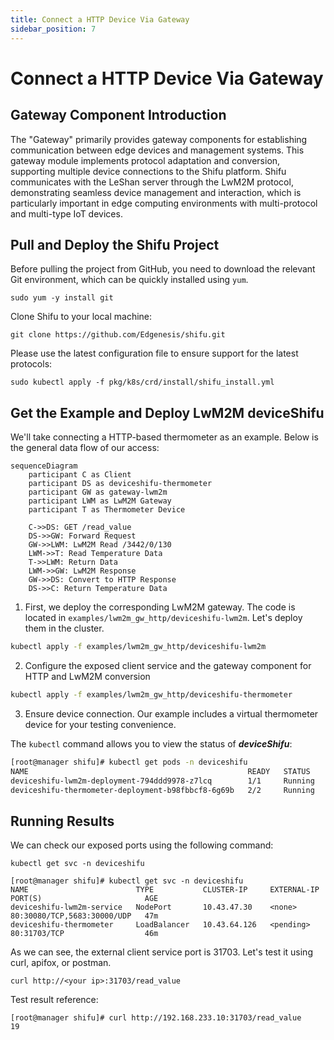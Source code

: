 ```yaml
---
title: Connect a HTTP Device Via Gateway
sidebar_position: 7
---
```


# Connect a HTTP Device Via Gateway

## Gateway Component Introduction

The "Gateway" primarily provides gateway components for establishing communication between edge devices and management systems. This gateway module implements protocol adaptation and conversion, supporting multiple device connections to the Shifu platform. Shifu communicates with the LeShan server through the LwM2M protocol, demonstrating seamless device management and interaction, which is particularly important in edge computing environments with multi-protocol and multi-type IoT devices.

## Pull and Deploy the Shifu Project

Before pulling the project from GitHub, you need to download the relevant Git environment, which can be quickly installed using `yum`.

```shell
sudo yum -y install git
```

Clone Shifu to your local machine:

```shell
git clone https://github.com/Edgenesis/shifu.git
```

Please use the latest configuration file to ensure support for the latest protocols:

```shell
sudo kubectl apply -f pkg/k8s/crd/install/shifu_install.yml
```

## Get the Example and Deploy LwM2M deviceShifu

We'll take connecting a HTTP-based thermometer as an example. Below is the general data flow of our access:

```mermaid
sequenceDiagram
    participant C as Client
    participant DS as deviceshifu-thermometer
    participant GW as gateway-lwm2m
    participant LWM as LwM2M Gateway
    participant T as Thermometer Device

    C->>DS: GET /read_value
    DS->>GW: Forward Request
    GW->>LWM: LwM2M Read /3442/0/130
    LWM->>T: Read Temperature Data
    T->>LWM: Return Data
    LWM->>GW: LwM2M Response
    GW->>DS: Convert to HTTP Response
    DS->>C: Return Temperature Data
```

1. First, we deploy the corresponding LwM2M gateway. The code is located in `examples/lwm2m_gw_http/deviceshifu-lwm2m`. Let's deploy them in the cluster.

```bash
kubectl apply -f examples/lwm2m_gw_http/deviceshifu-lwm2m
```

2. Configure the exposed client service and the gateway component for HTTP and LwM2M conversion

```bash
kubectl apply -f examples/lwm2m_gw_http/deviceshifu-thermometer
```

3. Ensure device connection. Our example includes a virtual thermometer device for your testing convenience.

The `kubectl` command allows you to view the status of ***deviceShifu***:

```bash
[root@manager shifu]# kubectl get pods -n deviceshifu
NAME                                                 READY   STATUS    RESTARTS      AGE
deviceshifu-lwm2m-deployment-794ddd9978-z7lcq        1/1     Running   2 (44m ago)   44m
deviceshifu-thermometer-deployment-b98fbbcf8-6g69b   2/2     Running   3 (42m ago)   43m
```

## Running Results

We can check our exposed ports using the following command:

```shell
kubectl get svc -n deviceshifu
```

```shell
[root@manager shifu]# kubectl get svc -n deviceshifu
NAME                        TYPE           CLUSTER-IP     EXTERNAL-IP   PORT(S)                       AGE
deviceshifu-lwm2m-service   NodePort       10.43.47.30    <none>        80:30080/TCP,5683:30000/UDP   47m
deviceshifu-thermometer     LoadBalancer   10.43.64.126   <pending>     80:31703/TCP                  46m
```

As we can see, the external client service port is 31703. Let's test it using curl, apifox, or postman.

```shell
curl http://<your ip>:31703/read_value
```

Test result reference:

```shell
[root@manager shifu]# curl http://192.168.233.10:31703/read_value
19
```